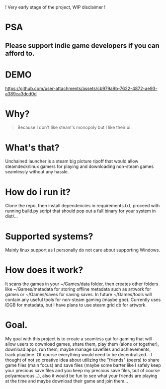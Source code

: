 ! Very early stage of the project, WIP disclaimer !

# PSA
## Please support indie game developers if you can afford to.

# DEMO


https://github.com/user-attachments/assets/cb979a9b-7622-4872-ae93-a389ca3dcd0d


# Why?
> Because I don't like steam's monopoly but I like their ui.

# What's that?
Unchained launcher is a steam big picture ripoff that would allow steamdeck/linux gamers for playing and downloading non-steam games seamlessly without any hassle.

# How do i run it?
Clone the repo, then install dependencies in requirements.txt, proceed with running build.py script that should pop out a full binary for your system in dist/... 

# Supported systems?
Mainly linux support as I personally do not care about supporting Windows.

# How does it work?
It scans the games in your ~/Games/data folder, then creates other folders like ~/Games/metadata for storing offline metadata such as artwork for games or ~/Games/saves for saving saves. In future ~/Games/tools will contain any useful tools for non-steam gaming (maybe gbe). Currently uses IDGB for metadata, but I have plans to use steam grid db for artwork.

# Goal.
My goal with this project is to create a seamless gui for gaming that will allow users to download games, share them, play them (alone or together), download apps, run them, maybe manage savefiles and achievements, track playtime. Of course everything would need to be decentralized... I thought of not so creative idea about utilizing the "friends" (peers) to share game files (main focus) and save files (maybe some barter like I safely keep your precious save files and you keep my precious save files, but of course polyamourous...), also it would be fun to see what your friends are playing at the time and maybe download their game and join them... 


